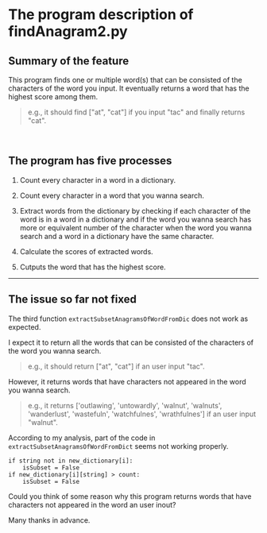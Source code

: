 # **The program description of findAnagram2.py** 

## Summary of the feature
This program finds one or multiple word(s) that can be consisted of the characters of the word you input. It eventually returns a word that has the highest score among them.

>e.g., it should find ["at", "cat"] if you input "tac" and finally returns "cat".

<br>

## The program has five processes
1. Count every character in a word in a dictionary.

2. Count every character in a word that you wanna search.

3. Extract words from the dictionary by checking if each character of the word is in a word in a dictionary and if the word you wanna search has more or equivalent number of the character when the word you wanna search and a word in a dictionary have the same character.

4. Calculate the scores of extracted words.

5. Cutputs the word that has the highest score.

***

## The issue so far not fixed
The third function `extractSubsetAnagramsOfWordFromDic` does not work as expected. 

I expect it to return all the words that can be consisted of the characters of the word you wanna search.
> e.g., it should return ["at", "cat"] if an user input "tac".

However, it returns words that have characters not appeared in the word you wanna search.
> e.g., it returns ['outlawing', 'untowardly', 'walnut', 'walnuts', 'wanderlust', 'wastefuln', 'watchfulnes', 'wrathfulnes'] if an user input "walnut".

According to my analysis, part of the code in `extractSubsetAnagramsOfWordFromDict` seems not working properly.

    if string not in new_dictionary[i]: 
        isSubset = False
    if new_dictionary[i][string] > count:
        isSubset = False    

Could you think of some reason why this program returns words that have characters not appeared in the word an user inout?

Many thanks in advance.
